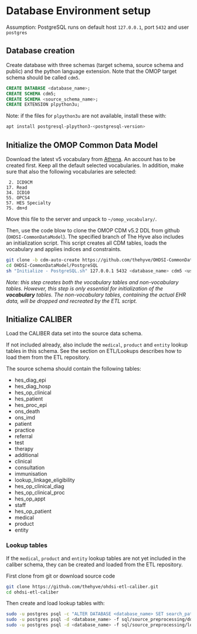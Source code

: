 # Database Environment setup

Assumption: PostgreSQL runs on default host `127.0.0.1`, port `5432` and user `postgres`

## Database creation
Create database with three schemas (target schema, source schema and public) and the python language extension.
Note that the OMOP target schema should be called `cdm5`.
```sql
CREATE DATABASE <database_name>;
CREATE SCHEMA cdm5;
CREATE SCHEMA <source_schema_name>;
CREATE EXTENSION plpython3u;
```

Note: if the files for `plpython3u` are not available, install these with:
```bash
apt install postgresql-plpython3-<postgresql-version>
```

## Initialize the OMOP Common Data Model
Download the latest v5 vocabulary from [Athena](http://athena.ohdsi.org/vocabulary/list). An account has to be created first.
Keep all the default selected vocabularies.
In addition, make sure that also the following vocabularies are selected:
```
 2. ICD9CM
17. Read
34. ICD10
55. OPCS4
57. HES Specialty
75. dm+d
```
Move this file to the server and unpack to `~/omop_vocabulary/`.

Then, use the code blow to clone the OMOP CDM v5.2 DDL from github (`OHDSI-CommonDataModel`). 
The specified branch of The Hyve also includes an initialization script.
This script creates all CDM tables, loads the vocabulary and applies indices and constraints.
```bash
git clone -b cdm-auto-create https://github.com/thehyve/OHDSI-CommonDataModel.git
cd OHDSI-CommonDataModel/PostgreSQL
sh "Initialize - PostgreSQL.sh" 127.0.0.1 5432 <database_name> cdm5 <user> <password> ~/omop_vocabulary/
```

_Note: this step creates both the vocabulary tables and non-vocabulary tables.
However, this step is only essential for initialization of the **vocabulary** tables.
The non-vocabulary tables, containing the actual EHR data, will be dropped and recreated by the ETL script._

## Initialize CALIBER
Load the CALIBER data set into the source data schema.

If not included already, also include the `medical`, `product` and `entity` lookup tables in this schema.
See the section on ETL/Lookups describes how to load them from the ETL repository.

The source schema should contain the following tables:
* hes_diag_epi
* hes_diag_hosp
* hes_op_clinical
* hes_patient
* hes_proc_epi
* ons_death
* ons_imd
* patient
* practice
* referral
* test
* therapy
* additional
* clinical
* consultation
* immunisation
* lookup_linkage_eligibility
* hes_op_clinical_diag
* hes_op_clinical_proc
* hes_op_appt
* staff
* hes_op_patient
* medical
* product
* entity

### Lookup tables
If the `medical`, `product` and `entity` lookup tables are not yet included in the caliber schema,
 they can be created and loaded from the ETL repository.

First clone from git or download source code
```bash
git clone https://github.com/thehyve/ohdsi-etl-caliber.git
cd ohdsi-etl-caliber
```

Then create and load lookup tables with:
```bash
sudo -u postgres psql -c "ALTER DATABASE <database_name> SET search_path TO <source_schema_name>;"
sudo -u postgres psql -d <database_name> -f sql/source_preprocessing/ddl_lookups.sql
sudo -u postgres psql -d <database_name> -f sql/source_preprocessing/load_lookups.sql
```
